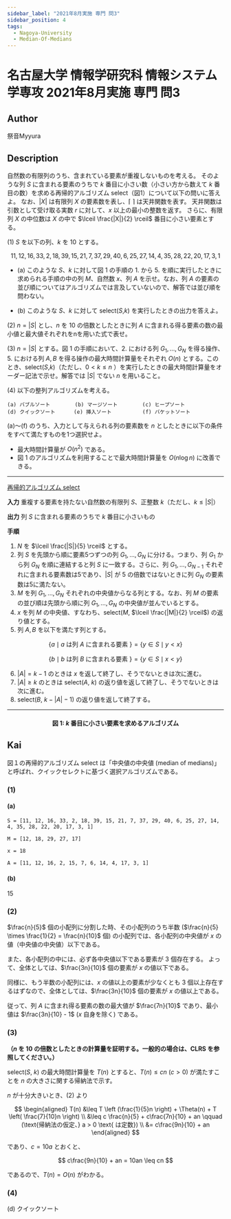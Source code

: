 ```yaml
---
sidebar_label: "2021年8月実施 専門 問3"
sidebar_position: 4
tags:
  - Nagoya-University
  - Median-Of-Medians
---
```

# 名古屋大学 情報学研究科 情報システム学専攻 2021年8月実施 専門 問3

## **Author**
祭音Myyura

## **Description**
自然数の有限列のうち、含まれている要素が重複しないものを考える。
そのような列 $S$ に含まれる要素のうちで $k$ 番目に小さい数（小さい方から数えて $k$ 番目の数）を求める再帰的アルゴリズム select（図1）について以下の問いに答えよ。
なお、$|X|$ は有限列 $X$ の要素数を表し、$\lceil \ \rceil$ は天井関数を表す。
天井関数は引数として受け取る実数 $r$ に対して、$x$ 以上の最小の整数を返す。
さらに、有限列 $X$ の中位数は $X$ の中で $\lceil \frac{|X|}{2} \rceil$ 番目に小さい要素とする。

(1) $S$ を以下の列、$k$ を $10$ とする。

$$
11, 12, 16, 33, 2, 18, 39, 15, 21, 7, 37, 29, 40, 6, 25, 27, 14, 4, 35, 28, 22, 20, 17, 3, 1
$$

- (a) このような $S、k$ に対して図 1 の手順の 1. から 5. を順に実行したときに求められる手順の中の列 $M$、自然数 $x$、列 $A$ を示せ。なお、列 $A$ の要素の並び順についてはアルゴリズムでは言及していないので、解答では並び順を問わない。

- (b) このような $S、k$ に対して select($S$,$k$) を実行したときの出力を答えよ。

(2) $n = |S|$ とし、$n$ を $10$ の倍数としたときに列 $A$ に含まれる得る要素の数の最小値と最大値それぞれをnを用いた式で表せ。

(3) $n = |S|$ とする。図 1 の手順において、2. における列 $G_1, \ldots, G_N$ を得る操作、5. における列 $A, B$ を得る操作の最大時間計算量をそれぞれ $O(n)$ とする。このとき、select($S$,$k$)（ただし、$0 < k \leq n$ ）を実行したときの最大時間計算量をオーダー記法で示せ。解答では $|S|$ でない $n$ を用いること。

(4) 以下の整列アルゴリズムを考える。

```text
(a) バブルソート        (b) マージソート        (c) ヒープソート
(d) クイックソート      (e) 挿入ソート          (f) バケットソート
```

(a)〜(f) のうち、入力として与えられる列の要素数を $n$ としたときに以下の条件をすべて満たすものを1つ選択せよ。

- 最大時間計算量が $O(n^2)$ である。
- 図 1 のアルゴリズムを利用することで最大時間計算量を $O(n \log n)$ に改善できる。

---------------------------

<u> 再帰的アルゴリズム select </u>

**入力** 重複する要素を持たない自然数の有限列 $S$、正整数 $k$（ただし、$k \leq |S|$）

**出力** 列 $S$ に含まれる要素のうちで $k$ 番目に小さいもの

**手順**

1. $N$ を $\lceil \frac{|S|}{5} \rceil$ とする。
2. 列 $S$ を先頭から順に要素5つずつの列 $G_1, \ldots, G_N$ に分ける。つまり、列 $G_1$ から列 $G_N$ を順に連結すると列 $S$ に一致する。さらに、列 $G_1, \ldots, G_{N-1}$ それぞれに含まれる要素数は5であり、$|S|$ が $5$ の倍数ではないときに列 $G_N$ の要素数は5に満たない。
3. $M$ を列 $G_1, \ldots, G_N$ それぞれの中央値からなる列とする。なお、列 $M$ の要素の並び順は先頭から順に列 $G_1, \ldots, G_N$ の中央値が並んでいるとする。
4. $x$ を列 $M$ の中央値、すなわち、select($M$, $\lceil \frac{|M|}{2} \rceil$) の返り値とする。
5. 列 $A, B$ を以下を満たす列とする。

$$
\{a \mid a \text{ は列 } A \text{ に含まれる要素 }\} = \{y \in S \mid y < x\}
$$

$$
\{b \mid b \text{ は列 } B \text{ に含まれる要素 }\} = \{y \in S \mid x < y\}
$$

6. $|A| = k - 1$ のときは $x$ を返して終了し、そうでないときは次に進む。
7. $|A| \geq k$ のときは select($A$, $k$) の返り値を返して終了し、そうでないときは次に進む。
8. select($B$, $k - |A| - 1$) の返り値を返して終了する。

---------------------------

#### <center> 図 1: $k$ 番目に小さい要素を求めるアルゴリズム


## **Kai**
図１の再帰的アルゴリズム select は「中央値の中央値 (median of medians)」と呼ばれ、クイックセレクトに基づく選択アルゴリズムである。

### (1)
#### (a)
```text
S = [11, 12, 16, 33, 2, 18, 39, 15, 21, 7, 37, 29, 40, 6, 25, 27, 14, 4, 35, 28, 22, 20, 17, 3, 1]

M = [12, 18, 29, 27, 17]

x = 18

A = [11, 12, 16, 2, 15, 7, 6, 14, 4, 17, 3, 1]
```

#### (b)
15

### (2)
$\frac{n}{5}$ 個の小配列に分割した時、その小配列のうち半数 ($\frac{n}{5} \times \frac{1}{2} = \frac{n}{10}$ 個) の小配列では、各小配列の中央値が $x$ の値（中央値の中央値）以下である。

また、各小配列の中には、必ず各中央値以下である要素が $3$ 個存在する。
よって、全体としては、$\frac{3n}{10}$ 個の要素が $x$ の値以下である。

同様に、もう半数の小配列には、$x$ の値以上の要素が少なくとも $3$ 個以上存在するはずなので、全体としては、$\frac{3n}{10}$ 個の要素が $x$ の値以上である。

従って、列 $A$ に含まれ得る要素の数の最大値が $\frac{7n}{10}$ であり、最小値は $\frac{3n}{10} - 1$ ($x$ 自身を除く) である。

### (3)
**（$n$ を $10$ の倍数としたときの計算量を証明する。一般的の場合は、CLRS を参照してください。）**

select($S$, $k$) の最大時間計算量を $T(n)$ とすると、$T(n) \leq cn \ (c > 0)$ が満たすことを $n$ の大きさに関する帰納法で示す。

$n$ が十分大きいとき、(2) より

$$
\begin{aligned}
T(n) &\leq T \left (\frac{1}{5}n \right) + \Theta(n) + T \left( \frac{7}{10}n \right) \\
&\leq c \frac{n}{5} + c\frac{7n}{10} + an \qquad (\text{帰納法の仮定、} a > 0 \text{ は定数}) \\
&= c\frac{9n}{10} + an
\end{aligned} 
$$

であり、$c = 10a$ とおくと、

$$
c\frac{9n}{10} + an = 10an \leq cn
$$

であるので、$T(n) = O(n)$ がわかる。

### (4)
(d) クイックソート